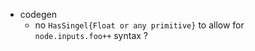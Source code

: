 -   codegen
    -   no `HasSingel{Float or any primitive}` to allow for `node.inputs.foo++` syntax ?

<!-- - find a way to execute -->
